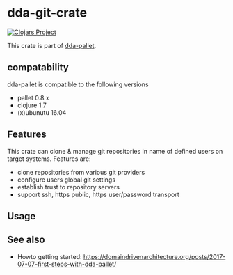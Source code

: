 # dda-git-crate

[![Clojars Project](https://img.shields.io/clojars/v/dda/dda-git-crate.svg)](https://clojars.org/dda/dda-git-crate)

This crate is part of [dda-pallet](https://domaindrivenarchitecture.org/pages/dda-pallet/).

## compatability
dda-pallet is compatible to the following versions
 * pallet 0.8.x
 * clojure 1.7
 * (x)ubunutu 16.04

## Features
 This crate can clone & manage git repositories in name of defined users on target systems. Features are:
 * clone repositories from various git providers
 * configure users global git settings
 * establish trust to repository servers
 * support ssh, https public, https user/password transport

## Usage

## See also
* Howto getting started: https://domaindrivenarchitecture.org/posts/2017-07-07-first-steps-with-dda-pallet/
